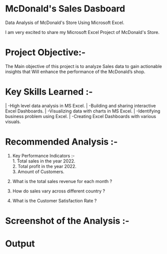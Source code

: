 # McDonald's Sales Dasboard
Data Analysis of McDonald's Store Using Microsoft Excel.

I am very excited to share my Microsoft Excel Project of McDonald's Store.

# Project Objective:-
The Main objective of this project is to analyze Sales data to gain 
actionable insights that Will enhance the performance of the McDonald’s shop.


# Key Skills Learned :-
| -High level data analysis in MS Excel.
| -Building and sharing interactive Excel Dashboards.
| -Visualizing data with charts in MS Excel.
| -Identifying business problem using Excel.
| -Creating Excel Dashboards with various visuals.

# Recommended Analysis :-
1. Key Performance Indicators :-        
             1. Total sales in the year 2022.        
             2. Total profit in the year 2022.      
             3. Amount of Customers.        

2. What is the total sales revenue for each month ?
3. How do sales vary across different country ?
4. What is the Customer Satisfaction Rate ?


# Screenshot of the Analysis :-
# Output

